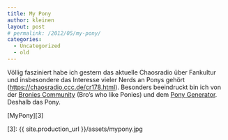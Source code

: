 ```yaml
---
title: My Pony
author: kleinen
layout: post
# permalink: /2012/05/my-pony/
categories:
  - Uncategorized
  - old
---
```

Völlig fasziniert habe ich gestern das aktuelle Chaosradio über Fankultur und insbesondere das Interesse vieler Nerds an Ponys gehört (<https://chaosradio.ccc.de/cr178.html>). Besonders beeindruckt bin ich von der [Bronies Community][1] (Bro&#8217;s who like Ponies) und dem [Pony Generator][2]. Deshalb das Pony.

[MyPony][3]

 [1]: https://www.bronies.de/
 [2]: https://generalzoi.deviantart.com/art/Pony-Creator-Full-Version-254295904
 [3]: {{ site.production_url }}/assets/mypony.jpg
